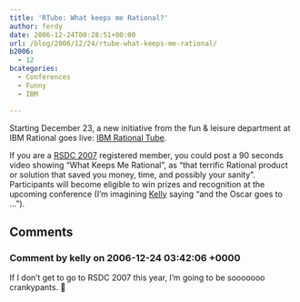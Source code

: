 ```yaml
---
title: 'RTube: What keeps me Rational?'
author: ferdy
date: 2006-12-24T00:28:51+00:00
url: /blog/2006/12/24/rtube-what-keeps-me-rational/
b2006:
  - 12
bcategories:
  - Conferences
  - Funny
  - IBM

---
```

Starting December 23, a new initiative from the fun & leisure department at IBM Rational goes live: [IBM Rational Tube][1].

If you are a [RSDC 2007][2] registered member, you could post a 90 seconds video showing “What Keeps Me Rational”, as &#8220;that terrific Rational product or solution that saved you money, time, and possibly your sanity&#8221;. Participants will become eligible to win prizes and recognition at the upcoming conference (I&#8217;m imagining [Kelly][3] saying &#8220;and the Oscar goes to &#8230;&#8221;).

 [1]: http://www.rationaltube.com/
 [2]: http://www-306.ibm.com/software/rational/events/rsdc2007/
 [3]: http://kellypuffs.wordpress.com/

## Comments

### Comment by kelly on 2006-12-24 03:42:06 +0000
If I don&#8217;t get to go to RSDC 2007 this year, I&#8217;m going to be sooooooo crankypants. 🙂